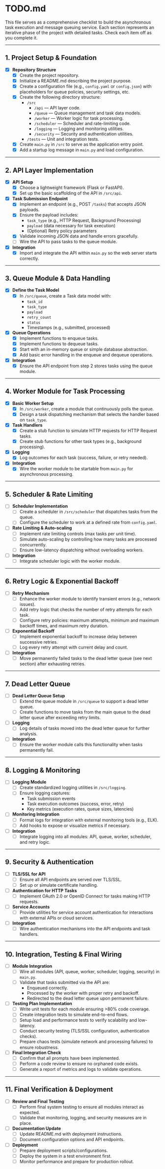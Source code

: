 # TODO.md

This file serves as a comprehensive checklist to build the asynchronous task execution and message queuing service. Each section represents an iterative phase of the project with detailed tasks. Check each item off as you complete it.

---

## 1. Project Setup & Foundation

- [x] **Repository Structure**
  - [x] Create the project repository.
  - [x] Initialize a README.md describing the project purpose.
  - [x] Create a configuration file (e.g., `config.yaml` or `config.json`) with placeholders for queue policies, security settings, etc.
  - [x] Create the following directory structure:
    - `/src`
      - `/api` — API layer code.
      - `/queue` — Queue management and task data models.
      - `/worker` — Worker logic for task processing.
      - `/scheduler` — Scheduler and rate-limiting code.
      - `/logging` — Logging and monitoring utilities.
      - `/security` — Security and authentication utilities.
    - `/tests` — Unit and integration tests.
  - [x] Create `main.py` in `/src` to serve as the application entry point.
  - [x] Add a startup log message in `main.py` and load configuration.

---

## 2. API Layer Implementation

- [x] **API Setup**
  - [x] Choose a lightweight framework (Flask or FastAPI).
  - [x] Set up the basic scaffolding of the API in `/src/api`.
  
- [x] **Task Submission Endpoint**
  - [x] Implement an endpoint (e.g., POST `/tasks`) that accepts JSON payloads.
  - [x] Ensure the payload includes:
    - `task_type` (e.g., HTTP Request, Background Processing)
    - `payload` (data necessary for task execution)
    - (Optional) Retry policy parameters
  - [x] Validate incoming JSON data and handle errors gracefully.
  - [ ] Wire the API to pass tasks to the queue module.

- [x] **Integration**
  - [x] Import and integrate the API within `main.py` so the web server starts correctly.

---

## 3. Queue Module & Data Handling

- [x] **Define the Task Model**
  - [x] In `/src/queue`, create a Task data model with:
    - `task_id`
    - `task_type`
    - `payload`
    - `retry_count`
    - `status`
    - Timestamps (e.g., submitted, processed)
  
- [x] **Queue Operations**
  - [x] Implement functions to enqueue tasks.
  - [x] Implement functions to dequeue tasks.
  - [x] Start with an in-memory queue or simple database abstraction.
  - [x] Add basic error handling in the enqueue and dequeue operations.

- [x] **Integration**
  - [x] Ensure the API endpoint from step 2 stores tasks using the queue module.

---

## 4. Worker Module for Task Processing

- [x] **Basic Worker Setup**
  - [x] In `/src/worker`, create a module that continuously polls the queue.
  - [x] Design a task dispatching mechanism that selects the handler based on `task_type`.
  
- [x] **Task Handlers**
  - [x] Create a stub function to simulate HTTP requests for HTTP Request tasks.
  - [x] Create stub functions for other task types (e.g., background processing).
  
- [x] **Logging**
  - [x] Log outcomes for each task (success, failure, or retry needed).

- [x] **Integration**
  - [x] Wire the worker module to be startable from `main.py` for asynchronous processing.

---

## 5. Scheduler & Rate Limiting

- [ ] **Scheduler Implementation**
  - [ ] Create a scheduler in `/src/scheduler` that dispatches tasks from the queue.
  - [ ] Configure the scheduler to work at a defined rate from `config.yaml`.
  
- [ ] **Rate Limiting & Auto-scaling**
  - [ ] Implement rate limiting controls (max tasks per unit time).
  - [ ] Simulate auto-scaling by controlling how many tasks are processed concurrently.
  - [ ] Ensure low-latency dispatching without overloading workers.

- [ ] **Integration**
  - [ ] Integrate scheduler logic with the worker module.

---

## 6. Retry Logic & Exponential Backoff

- [ ] **Retry Mechanism**
  - [ ] Enhance the worker module to identify transient errors (e.g., network issues).
  - [ ] Add retry logic that checks the number of retry attempts for each task.
  - [ ] Configure retry policies: maximum attempts, minimum and maximum backoff times, and maximum retry duration.
  
- [ ] **Exponential Backoff**
  - [ ] Implement exponential backoff to increase delay between successive retries.
  - [ ] Log every retry attempt with current delay and count.

- [ ] **Integration**
  - [ ] Move permanently failed tasks to the dead letter queue (see next section) after exhausting retries.

---

## 7. Dead Letter Queue

- [ ] **Dead Letter Queue Setup**
  - [ ] Extend the queue module in `/src/queue` to support a dead letter queue.
  - [ ] Create functions to move tasks from the main queue to the dead letter queue after exceeding retry limits.
  
- [ ] **Logging**
  - [ ] Log details of tasks moved into the dead letter queue for further analysis.
  
- [ ] **Integration**
  - [ ] Ensure the worker module calls this functionality when tasks permanently fail.

---

## 8. Logging & Monitoring

- [ ] **Logging Module**
  - [ ] Create standardized logging utilities in `/src/logging`.
  - [ ] Ensure logging captures:
    - Task submission events
    - Task execution outcomes (success, error, retry)
    - Key metrics (execution rates, queue sizes, latencies)
  
- [ ] **Monitoring Integration**
  - [ ] Format logs for integration with external monitoring tools (e.g., ELK).
  - [ ] Add hooks to expose or visualize metrics if necessary.

- [ ] **Integration**
  - [ ] Integrate logging into all modules: API, queue, worker, scheduler, and retry logic.

---

## 9. Security & Authentication

- [ ] **TLS/SSL for API**
  - [ ] Ensure all API endpoints are served over TLS/SSL.
  - [ ] Set up or simulate certificate handling.

- [ ] **Authentication for HTTP Tasks**
  - [ ] Implement OAuth 2.0 or OpenID Connect for tasks making HTTP requests.
  
- [ ] **Service Accounts**
  - [ ] Provide utilities for service account authentication for interactions with external APIs or cloud services.
  
- [ ] **Integration**
  - [ ] Wire authentication mechanisms into the API endpoints and task handlers.

---

## 10. Integration, Testing & Final Wiring

- [ ] **Module Integration**
  - [ ] Wire all modules (API, queue, worker, scheduler, logging, security) in `main.py`.
  - [ ] Validate that tasks submitted via the API are:
    - Enqueued correctly.
    - Processed by the worker with proper retry and backoff.
    - Redirected to the dead letter queue upon permanent failure.
  
- [ ] **Testing Plan Implementation**
  - [ ] Write unit tests for each module ensuring >80% code coverage.
  - [ ] Create integration tests to simulate end-to-end flows.
  - [ ] Setup load and performance tests to verify scalability and low-latency.
  - [ ] Conduct security testing (TLS/SSL configuration, authentication checks).
  - [ ] Prepare chaos tests (simulate network and processing failures) to ensure robustness.

- [ ] **Final Integration Check**
  - [ ] Confirm that all prompts have been implemented.
  - [ ] Perform a code review to ensure no orphaned code exists.
  - [ ] Generate a report of metrics and logs to validate operations.

---

## 11. Final Verification & Deployment

- [ ] **Review and Final Testing**
  - [ ] Perform final system testing to ensure all modules interact as expected.
  - [ ] Validate that monitoring, logging, and security measures are in place.
  
- [ ] **Documentation Update**
  - [ ] Update README.md with deployment instructions.
  - [ ] Document configuration options and API endpoints.

- [ ] **Deployment**
  - [ ] Prepare deployment scripts/configurations.
  - [ ] Deploy the system in a test environment first.
  - [ ] Monitor performance and prepare for production rollout.